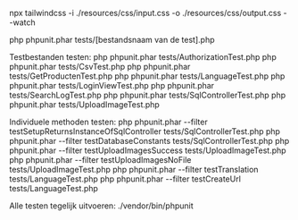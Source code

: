 npx tailwindcss -i ./resources/css/input.css -o ./resources/css/output.css --watch

php phpunit.phar tests/[bestandsnaam van de test].php

Testbestanden testen:
php phpunit.phar tests/AuthorizationTest.php
php phpunit.phar tests/CsvTest.php
php phpunit.phar tests/GetProductenTest.php
php phpunit.phar tests/LanguageTest.php
php phpunit.phar tests/LoginViewTest.php
php phpunit.phar tests/SearchLogTest.php
php phpunit.phar tests/SqlControllerTest.php
php phpunit.phar tests/UploadImageTest.php

Individuele methoden testen:
php phpunit.phar --filter testSetupReturnsInstanceOfSqlController tests/SqlControllerTest.php
php phpunit.phar --filter testDatabaseConstants tests/SqlControllerTest.php
php phpunit.phar --filter testUploadImagesSuccess tests/UploadImageTest.php
php phpunit.phar --filter testUploadImagesNoFile tests/UploadImageTest.php
php phpunit.phar --filter testTranslation tests/LanguageTest.php
php phpunit.phar --filter testCreateUrl tests/LanguageTest.php

Alle testen tegelijk uitvoeren:
./vendor/bin/phpunit